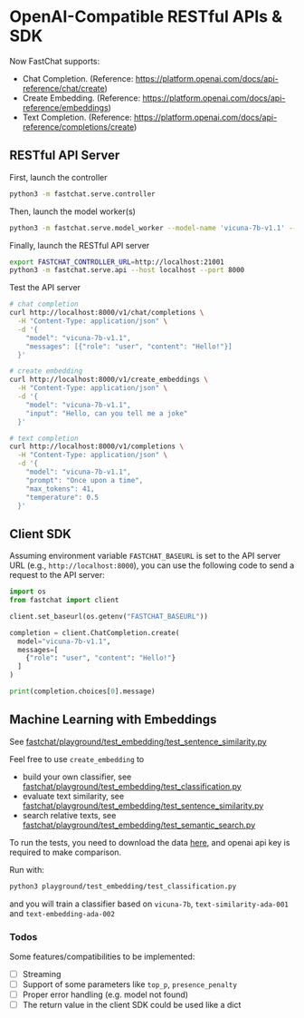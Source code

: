 # OpenAI-Compatible RESTful APIs & SDK

Now FastChat supports:
- Chat Completion. (Reference: https://platform.openai.com/docs/api-reference/chat/create)
- Create Embedding. (Reference: https://platform.openai.com/docs/api-reference/embeddings)
- Text Completion. (Reference: https://platform.openai.com/docs/api-reference/completions/create)

## RESTful API Server
First, launch the controller

```bash
python3 -m fastchat.serve.controller
```

Then, launch the model worker(s)

```bash
python3 -m fastchat.serve.model_worker --model-name 'vicuna-7b-v1.1' --model-path /path/to/vicuna/weights
```

Finally, launch the RESTful API server

```bash
export FASTCHAT_CONTROLLER_URL=http://localhost:21001
python3 -m fastchat.serve.api --host localhost --port 8000
```

Test the API server

```bash
# chat completion
curl http://localhost:8000/v1/chat/completions \
  -H "Content-Type: application/json" \
  -d '{
    "model": "vicuna-7b-v1.1",
    "messages": [{"role": "user", "content": "Hello!"}]
  }'
```
```bash
# create embedding
curl http://localhost:8000/v1/create_embeddings \
  -H "Content-Type: application/json" \
  -d '{
    "model": "vicuna-7b-v1.1",
    "input": "Hello, can you tell me a joke"
  }'
```
```bash
# text completion
curl http://localhost:8000/v1/completions \
  -H "Content-Type: application/json" \
  -d '{
    "model": "vicuna-7b-v1.1",
    "prompt": "Once upon a time",
    "max_tokens": 41,
    "temperature": 0.5
  }'
```

## Client SDK

Assuming environment variable `FASTCHAT_BASEURL` is set to the API server URL (e.g., `http://localhost:8000`), you can use the following code to send a request to the API server:

```python
import os
from fastchat import client

client.set_baseurl(os.getenv("FASTCHAT_BASEURL"))

completion = client.ChatCompletion.create(
  model="vicuna-7b-v1.1",
  messages=[
    {"role": "user", "content": "Hello!"}
  ]
)

print(completion.choices[0].message)
```

## Machine Learning with Embeddings

See [fastchat/playground/test_embedding/test_sentence_similarity.py](../playground/test_embedding/test_sentence_similarity.py)

Feel free to use `create_embedding` to 
- build your own classifier, see [fastchat/playground/test_embedding/test_classification.py](../playground/test_embedding/test_classification.py)
- evaluate text similarity, see [fastchat/playground/test_embedding/test_sentence_similarity.py](../playground/test_embedding/test_sentence_similarity.py)
- search relative texts, see [fastchat/playground/test_embedding/test_semantic_search.py](../playground/test_embedding/test_semantic_search.py)

To run the tests, you need to download the data [here](https://www.kaggle.com/datasets/snap/amazon-fine-food-reviews), and openai api key is required to make comparison.

Run with:
```bash
python3 playground/test_embedding/test_classification.py
```
and you will train a classifier based on `vicuna-7b`, `text-similarity-ada-001` and `text-embedding-ada-002`

### Todos
Some features/compatibilities to be implemented:

- [ ] Streaming
- [ ] Support of some parameters like `top_p`, `presence_penalty`
- [ ] Proper error handling (e.g. model not found)
- [ ] The return value in the client SDK could be used like a dict
